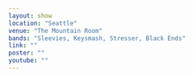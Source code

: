 ```yaml
---
layout: show
location: "Seattle"
venue: "The Mountain Room"
bands: "Sleevies, Keysmash, Stresser, Black Ends"
link: ""
poster: ""
youtube: ""
---
```



